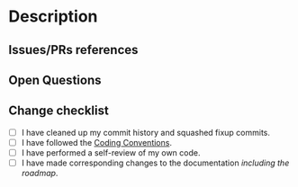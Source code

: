 # Description

<!-- Please write a summary of your changes and why you made them.-->

## Issues/PRs references

<!--
Examples: Fixes #1234. See also #5678. Depends on PR #9876.

Please use keywords (e.g., fixes, resolve) with the links to the issues you
resolved, this way they will be automatically closed when your pull request
is merged. See https://help.github.com/articles/closing-issues-using-keywords/.
-->

## Open Questions

<!-- Unresolved questions, if any. -->

## Change checklist

<!--
We don't enforce a strict convention for commit messages, but please make sure that
the commit history is clear and informative.
-->
- [ ] I have cleaned up my commit history and squashed fixup commits.
- [ ] I have followed the [Coding Conventions](https://ariel-os.github.io/ariel-os/dev/docs/book/coding-conventions.html).
- [ ] I have performed a self-review of my own code.
- [ ] I have made corresponding changes to the documentation *including the roadmap*.
